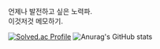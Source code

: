 언제나 발전하고 싶은 노력파.  
이것저것 메모하기.


[![Solved.ac Profile](http://mazassumnida.wtf/api/generate_badge?boj=jjd1983)](https://solved.ac/jjd1983) ![Anurag's GitHub stats](https://github-readme-stats.vercel.app/api?username=JeungDae&show_icons=true&theme=radical)

<!--
**JeungDae/JeungDae** is a ✨ _special_ ✨ repository because its `README.md` (this file) appears on your GitHub profile.

Here are some ideas to get you started:

- 🔭 I’m currently working on ...
- 🌱 I’m currently learning ...
- 👯 I’m looking to collaborate on ...
- 🤔 I’m looking for help with ...
- 💬 Ask me about ...
- 📫 How to reach me: ...
- 😄 Pronouns: ...
- ⚡ Fun fact: ...
-->
